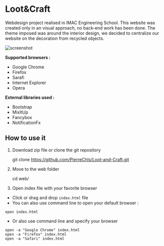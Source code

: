 # Loot&Craft

Webdesign project realised in IMAC Engineering School. This website was created only in an visual approach, no back-end work has been done. The theme imposed was around the interior design, we decided to centralize our website on the decoration from recycled objects.

![screenshot](https://raw.githubusercontent.com/PierreChls/Loot-and-Craft/master/web/img/screenshot.png)

**Supported browsers :**

- Google Chrome
- Firefox
- Sarafi
- Internet Explorer
- Opera

**External libraries used :**

- Bootstrap
- MixItUp 
- Fancybox
- NotificationFx

## How to use it 

1) Download zip file or clone the git repository

    git clone https://github.com/PierreChls/Loot-and-Craft.git

2) Move to the web folder

	cd web/
	
3) Open index file with your favorite browser

- Click or drag and drop `index.html` file
- You can also use command line to open your default browser :

```
open index.html
```

- Or also use command line and specify your browser

```
open -a "Google Chrome" index.html
open -a "Firefox" index.html
open -a "Safari" index.html
```
